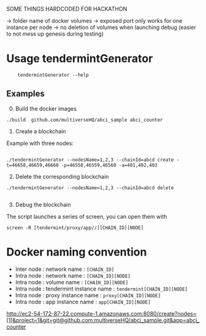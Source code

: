 SOME THINGS HARDCODED FOR HACKATHON

-> folder name of docker volumes
-> exposed port only works for one instance per node
-> no deletion of volumes when launching debug (easier to not mess up genesis during testing)

# Usage tendermintGenerator


```
	tendermintGenerator --help
```


## Examples 

0. Build the docker images

```
./build  github.com/multiverseHQ/abci_sample abci_counter
```

1. Create a blockchain 

Example with three nodes:

```

./tendermintGenerator --nodesName=1,2,3 --chainId=abcd create -t=46658,46659,46660 -p=46558,46559,46560 -a=401,402,403

```

2. Delete the corresponding blockchain

```
./tendermintGenerator --nodesName=1,2,3 --chainId=abcd delete


```

3. Debug the blockchain

The script launches a series of screen, you can open them with 

```
screen -R [tendermint/proxy/app//][CHAIN_ID][NODE]
```

# Docker naming convention 

- Inter node : network name : `[CHAIN_ID]`
- Intra node : network name : `[CHAIN_ID][NODE]`
- Intra node : volume name : `[CHAIN_ID][NODE]`
- Intra node : tendermint instance name : `tendermint[CHAIN_ID][NODE]`
- Intra node : proxy instance name : `proxy[CHAIN_ID][NODE]`
- Intra node : app instance name : `app[CHAIN_ID][NODE]`


http://ec2-54-172-87-22.compute-1.amazonaws.com:8080/create?nodes=[1]&project=1&git=git@github.com:multiverseHQ/abci_sample.git&app=abci_counter
